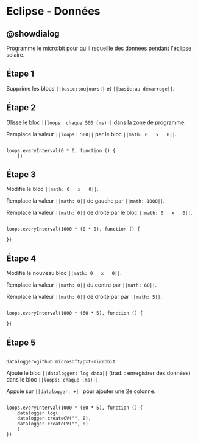 # Eclipse - Données

## @showdialog

Programme le micro:bit pour qu'il recueille des données pendant l'éclipse solaire.

## Étape 1

Supprime les blocs ``||basic:toujours||`` et ``||basic:au démarrage||``.

## Étape 2


Glisse le bloc ``||loops: chaque 500 (ms)||`` dans la zone de programme.

Remplace la valeur ``||loops: 500||`` par le bloc ``||math: 0   x   0||``.

```blocks

loops.everyInterval(0 * 0, function () {
    })

```

## Étape 3

Modifie le bloc ``||math: 0   x   0||``.

Remplace la valeur ``||math: 0||`` de gauche par ``||math: 1000||``.

Remplace la valeur ``||math: 0||`` de droite par le bloc ``||math: 0   x   0||``.

```blocks

loops.everyInterval(1000 * (0 * 0), function () {
    
})

```

## Étape 4

Modifie le nouveau bloc ``||math: 0   x   0||``.

Remplace la valeur ``||math: 0||`` du centre par ``||math: 60||``.

Remplace la valeur ``||math: 0||`` de droite par par ``||math: 5||``.

```blocks

loops.everyInterval(1000 * (60 * 5), function () {
    
})

```

## Étape 5

```package

datalogger=github:microsoft/pxt-microbit

```

Ajoute le bloc ``||datalogger: log data||`` (trad. : enregistrer des données) dans le bloc ``||loops: chaque (ms)||``.

Appuie sur ``||datalogger: +||`` pour ajouter une 2e colonne.

```blocks

loops.everyInterval(1000 * (60 * 5), function () {
    datalogger.log(
    datalogger.createCV("", 0),
    datalogger.createCV("", 0)
    )
})

```
